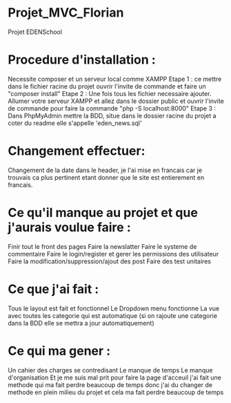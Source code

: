 # Projet_MVC_Florian
Projet EDENSchool

# Procedure d'installation :
  Necessite composer et un serveur local comme XAMPP
  Etape 1 : ce mettre dans le fichier racine du projet ouvrir l'invite de commande et faire un "composer install"
  Etape 2 : Une fois tous les fichier necessaire ajouter. Allumer votre serveur XAMPP et allez dans le dossier public et ouvrir l'invite de commande pour faire la commande "php -S localhost:8000"
  Etape 3 : Dans PhpMyAdmin mettre la BDD, situe dans le dossier racine du projet a coter du readme elle s'appelle 'eden_news.sql'

# Changement effectuer:

  Changement de la date dans le header, je l'ai mise en francais car je trouvais ca plus pertinent etant donner que le site est entierement en francais.
  
# Ce qu'il manque au projet et que j'aurais voulue faire :
  
  Finir tout le front des pages 
  Faire la newslatter
  Faire le systeme de commentaire
  Faire le login/register et gerer les permissions des utilisateur
  Faire la modification/suppression/ajout des post
  Faire des test unitaires
  
# Ce que j'ai fait :

  Tous le layout est fait et fonctionnel
  Le Dropdown menu fonctionne 
  La vue avec toutes les categorie qui est automatique (si on rajoute une categorie dans la BDD elle se mettra a jour automatiquement)
  
# Ce qui ma gener :

  Un cahier des charges se contredisant 
  Le manque de temps
  Le manque d'organisation
  Et je me suis mal prit pour faire la page d'acceuil j'ai fait une methode qui ma fait perdre beaucoup de temps donc j'ai du changer de methode en plein milieu du projet et cela ma fait perdre beaucoup de temps
